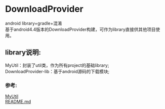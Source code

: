 DownloadProvider
========
android library+gradle+混淆<br/>
基于android4.4版本的DownloadProvider构建，可作为library直接供其他项目使用。

library说明:
-----------------------------------
MyUtil：封装了util类，作为所有project的基础library;<br/>
DownloadProvider-lib：基于android源码的下载模块;<br/>

### 参考:
[MyUtil](https://github.com/leon087/MyCommon)<br/>
[README.md](https://github.com/guoyunsky/Markdown-Chinese-Demo)<br/>



